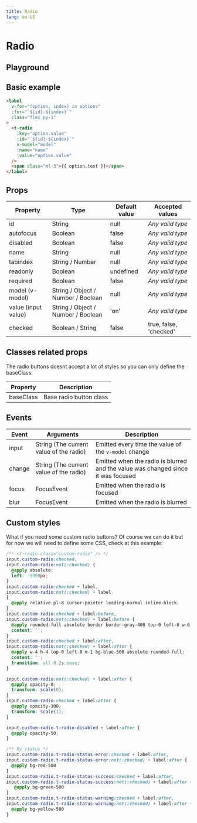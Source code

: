 ```yaml
---
title: Radio
lang: en-US
---
```


# Radio

## Playground

<radio-field />

## Basic example

```html
<label
  v-for="(option, index) in options"
  :for="`${id}-${index}`"
  class="flex py-1"
>
  <t-radio
    :key="option.value"
    :id="`${id}-${index}`"
    v-model="model"
    :name="name"
    :value="option.value"
  />
  <span class="ml-3">{{ option.text }}</span>
</label>
```

## Props

| Property    | Type        | Default value | Accepted values |
|---      |---        |---      |---      |
| id      | String      | null      | _Any valid type_ |
| autofocus   | Boolean     | false     | _Any valid type_ |
| disabled    | Boolean     | false     | _Any valid type_ |
| name      | String      | null      | _Any valid type_ |
| tabindex    | String / Number | null      | _Any valid type_ |
| readonly    | Boolean     | undefined   | _Any valid type_ |
| required    | Boolean     | false     | _Any valid type_ |
| model (v-model)    | String / Object / Number / Boolean   | null   | _Any valid type_ |
| value (input value)    | String / Object / Number / Boolean   | 'on'   | _Any valid type_ |
| checked    | Boolean / String    | false   | true, false, 'checked' |

## Classes related props

The radio buttons doesnt accept a lot of styles so you can only define the baseClass.

| Property        | Description                                                         |
|---                    |---                                                            |
| baseClass             | Base radio button class                                       |

## Events

| Event   | Arguments                   | Description   |
|---      |---                          |---      |
| input   | String (The current value of the radio)  | Emitted every time the value of the `v-model` change |
| change  | String (The current value of the radio)  | Emitted when the radio is blurred and the value was changed since it was focused |
| focus   | FocusEvent                  | Emitted when the radio is focused  |
| blur    | FocusEvent                  | Emitted when the radio is blurred  |

## Custom styles

What if you need some custom radio buttons? Of course we can do it but for now we will need to define some CSS, check at this example:

<custom-radio-field />

```css
/** <t-radio class="custom-radio" /> */
input.custom-radio:checked,
input.custom-radio:not(:checked) {
  @apply absolute;
  left: -9999px;
}
input.custom-radio:checked + label,
input.custom-radio:not(:checked) + label
{
  @apply relative pl-8 cursor-pointer leading-normal inline-block;
}
input.custom-radio:checked + label:before,
input.custom-radio:not(:checked) + label:before {
  @apply rounded-full absolute border border-gray-400 top-0 left-0 w-6 h-6 bg-white;
  content: '';
}
input.custom-radio:checked + label:after,
input.custom-radio:not(:checked) + label:after {
  @apply w-4 h-4 top-0 left-0 m-1 bg-blue-500 absolute rounded-full;
  content: '';
  transition: all 0.2s ease;
}

input.custom-radio:not(:checked) + label:after {
  @apply opacity-0;
  transform: scale(0);
}
input.custom-radio:checked + label:after {
  @apply opacity-100;
  transform: scale(1);
}

input.custom-radio.t-radio-disabled + label:after {
  @apply opacity-50;
}

/** By status */
input.custom-radio.t-radio-status-error:checked + label:after,
input.custom-radio.t-radio-status-error:not(:checked) + label:after {
  @apply bg-red-500
}
input.custom-radio.t-radio-status-success:checked + label:after,
input.custom-radio.t-radio-status-success:not(:checked) + label:after {
   @apply bg-green-500
}
input.custom-radio.t-radio-status-warning:checked + label:after,
input.custom-radio.t-radio-status-warning:not(:checked) + label:after {
  @apply bg-yellow-500
}
```       
